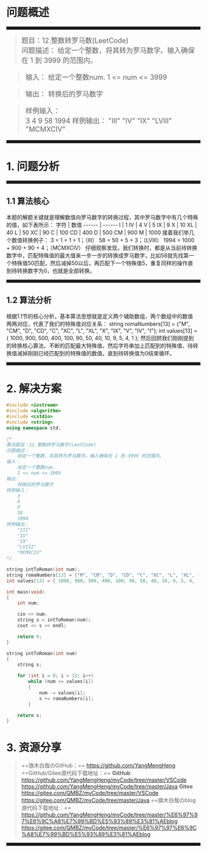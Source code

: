 # 问题概述
<hr style=" border:solid; width:100%; height:2px;" color=#000000 size=1">

> <font size=4>题目：12.整数转罗马数(LeetCode)<br />
> 问题描述：
	给定一个整数，将其转为罗马数字。输入确保在 1 到 3999 的范围内。
</font>

<font size=4>

> 
> 输入：
> 给定一个整数num.
	1 <= num <= 3999
	
> 输出：
		转换后的罗马数字
		
> 样例输入： 	
> 3
	4
	9
	58
	1994
> 样例输出： 
> "III"
	"IV"
	"IX"
	"LVIII"
	"MCMXCIV"
</font>
<hr style=" border:solid; width:100%; height:2px;" color=#000000 size=1">

# 1. 问题分析

<hr style=" border:solid; width:100%; height:2px;" color=#000000 size=1">

## 1.1 算法核心
本题的解题关键就是理解数值向罗马数字的转换过程，其中罗马数字中有几个特殊的值，如下表所示：
字符    |      数值
------    |      ------
I  | 1
IV | 4
V | 5
IX | 9
X | 10
XL | 40
L | 50
XC | 90
C | 100
CD | 400
D | 500
CM | 900
M | 1000
接着我们举几个数值转换例子：
3 = 1 + 1  + 1；（III）
58 = 50 + 5 + 3；（LVIII）
1994 = 1000 + 900 + 90 + 4；（MCMXCIV）
仔细观察发现，我们转换时，都是从当前待转换数字中，匹配特殊值的最大值来一步一步的转换成罗马数字，比如58就先找第一个特殊值50匹配，然后减掉50以后，再匹配下一个特殊值5，重复同样的操作直到待转换数字为0，也就是全部转换。

<hr style=" border:solid; width:100%; height:2px;" color=#000000 size=1">

## 1.2 算法分析

根据1.1节的核心分析，基本算法思想就是定义两个辅助数组，两个数组中的数值两两对应，代表了我们的特殊值对应关系：
string romaNumbers[13] = {"M", "CM", "D", "CD", "C", "XC", "L", "XL", "X", "IX", "V", "IV", "I"};
int values[13] = { 1000, 900, 500, 400, 100, 90, 50, 40, 10, 9, 5, 4, 1 };
然后回顾我们刚刚提到的转换核心算法，不断的匹配最大特殊值，然后字符串加上匹配到的特殊值，待转换值减掉刚刚已经匹配到的特殊值的数值，直到待转换值为0结束循环。

<hr style=" border:solid; width:100%; height:2px;" color=#000000 size=1">

# 2. 解决方案

```cpp
#include <iostream>
#include <algorithm>
#include <cstdio>
#include <string>
using namespace std;

/*
算法题目：12.整数转罗马数字(LeetCode)
问题描述：
	给定一个整数，将其转为罗马数字。输入确保在 1 到 3999 的范围内。
输入：
	给定一个整数num.
	1 <= num <= 3999
输出：
	转换后的罗马数字
样例输入：
	3
	4
	9
	58
	1994
样例输出：
	"III"
	"IV"
	"IX"
	"LVIII"
	"MCMXCIV"
*/

string intToRoman(int num);
string romaNumbers[13] = {"M", "CM", "D", "CD", "C", "XC", "L", "XL", "X", "IX", "V", "IV", "I"};
int values[13] = { 1000, 900, 500, 400, 100, 90, 50, 40, 10, 9, 5, 4, 1 };

int main(void)
{
	int num;

	cin >> num;
	string s = intToRoman(num);
	cout << s << endl;

	return 0;
}

string intToRoman(int num)
{
	string s;

	for (int i = 0; i < 13; i++)
		while (num >= values[i])
		{
			num -= values[i];
			s += romaNumbers[i];
		}

	return s;
}
```

# 3. 资源分享
> ==旗木白哉のGitHub：==
> https://github.com/YangMengHeng
> ==GitHub/Gitee源代码下载地址：==
> **GitHub**
> https://github.com/YangMengHeng/myCode/tree/master/VSCode
> https://github.com/YangMengHeng/myCode/tree/master/Java
> **Gitee**
> https://gitee.com/QMBZ/myCode/tree/master/VSCode
> https://gitee.com/QMBZ/myCode/tree/master/Java
> ==旗木白哉のblog源代码下载地址：==
>https://github.com/YangMengHeng/myCode/tree/master/%E6%97%97%E6%9C%A8%E7%99%BD%E5%93%89%E3%81%AEblog
>https://gitee.com/QMBZ/myCode/tree/master/%E6%97%97%E6%9C%A8%E7%99%BD%E5%93%89%E3%81%AEblog

<hr style=" border:solid; width:100%; height:2px;" color=#000000 size=1">